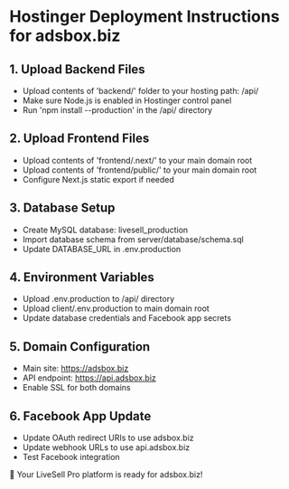 
# Hostinger Deployment Instructions for adsbox.biz

## 1. Upload Backend Files
- Upload contents of 'backend/' folder to your hosting path: /api/
- Make sure Node.js is enabled in Hostinger control panel
- Run 'npm install --production' in the /api/ directory

## 2. Upload Frontend Files
- Upload contents of 'frontend/.next/' to your main domain root
- Upload contents of 'frontend/public/' to your main domain root
- Configure Next.js static export if needed

## 3. Database Setup
- Create MySQL database: livesell_production
- Import database schema from server/database/schema.sql
- Update DATABASE_URL in .env.production

## 4. Environment Variables
- Upload .env.production to /api/ directory
- Upload client/.env.production to main domain root
- Update database credentials and Facebook app secrets

## 5. Domain Configuration
- Main site: https://adsbox.biz
- API endpoint: https://api.adsbox.biz
- Enable SSL for both domains

## 6. Facebook App Update
- Update OAuth redirect URIs to use adsbox.biz
- Update webhook URLs to use api.adsbox.biz
- Test Facebook integration

🚀 Your LiveSell Pro platform is ready for adsbox.biz!
